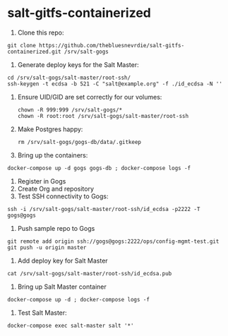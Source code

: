 # salt-gitfs-containerized

1. Clone this repo:
  ```
  git clone https://github.com/thebluesnevrdie/salt-gitfs-containerized.git /srv/salt-gogs
  ```
1. Generate deploy keys for the Salt Master:
  ```
  cd /srv/salt-gogs/salt-master/root-ssh/
  ssh-keygen -t ecdsa -b 521 -C "salt@example.org" -f ./id_ecdsa -N ''
  ```
1. Ensure UID/GID are set correctly for our volumes:
   ```
   chown -R 999:999 /srv/salt-gogs/*
   chown -R root:root /srv/salt-gogs/salt-master/root-ssh
   ```
1. Make Postgres happy:
   ```
   rm /srv/salt-gogs/gogs-db/data/.gitkeep
   ```
1. Bring up the containers:
  ```
  docker-compose up -d gogs gogs-db ; docker-compose logs -f
  ```
1. Register in Gogs
1. Create Org and repository
1. Test SSH connectivity to Gogs:
```
ssh -i /srv/salt-gogs/salt-master/root-ssh/id_ecdsa -p2222 -T gogs@gogs
```
1. Push sample repo to Gogs
```
git remote add origin ssh://gogs@gogs:2222/ops/config-mgmt-test.git
git push -u origin master
```
1. Add deploy key for Salt Master
```
cat /srv/salt-gogs/salt-master/root-ssh/id_ecdsa.pub
```
1. Bring up Salt Master container
```
docker-compose up -d ; docker-compose logs -f
```
1. Test Salt Master:
```
docker-compose exec salt-master salt '*'
```
